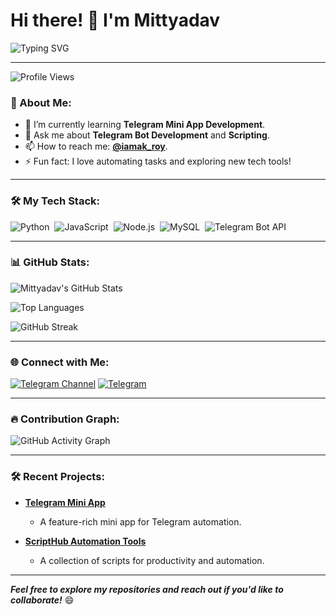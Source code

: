 # Hi there! 👋 I'm Mittyadav

![Typing SVG](https://readme-typing-svg.herokuapp.com?font=Fira+Code&size=24&pause=1000&color=F75C7E&width=435&lines=Welcome+to+my+GitHub+profile!;I+am+a+passionate+developer.;Building+cool+projects+is+what+I+do!)

---

![Profile Views](https://komarev.com/ghpvc/?username=Mittyadav&label=Profile%20views&color=0e75b6&style=flat)

### 🌟 About Me:

- 🌱 I’m currently learning **Telegram Mini App Development**.
- 💬 Ask me about **Telegram Bot Development** and **Scripting**.
- 📫 How to reach me: [**@iamak_roy**](https://t.me/iamak_roy).
- ⚡ Fun fact: I love automating tasks and exploring new tech tools!

---

### 🛠️ My Tech Stack:

![Python](https://img.shields.io/badge/-Python-05122A?style=flat&logo=python)&nbsp;
![JavaScript](https://img.shields.io/badge/-JavaScript-05122A?style=flat&logo=javascript)&nbsp;
![Node.js](https://img.shields.io/badge/-Node.js-05122A?style=flat&logo=node.js)&nbsp;
![MySQL](https://img.shields.io/badge/-MySQL-05122A?style=flat&logo=mysql)&nbsp;
![Telegram Bot API](https://img.shields.io/badge/-Telegram%20Bot%20API-05122A?style=flat&logo=telegram)&nbsp;

---

### 📊 GitHub Stats:

![Mittyadav's GitHub Stats](https://github-readme-stats.vercel.app/api?username=Mittyadav&show_icons=true&theme=radical)

![Top Languages](https://github-readme-stats.vercel.app/api/top-langs/?username=Mittyadav&layout=compact&theme=radical)

![GitHub Streak](https://github-readme-streak-stats.herokuapp.com/?user=Mittyadav&theme=radical)

---

### 🌐 Connect with Me:

[![Telegram Channel](https://img.shields.io/badge/Telegram%20Channel-%40ScriptHub00-blue?style=flat&logo=telegram)](https://t.me/scripthub00)
[![Telegram](https://img.shields.io/badge/Telegram-%40iamak_roy-blue?style=flat&logo=telegram)](https://t.me/iamak_roy)

---

### 🔥 Contribution Graph:

![GitHub Activity Graph](https://github-readme-activity-graph.vercel.app/graph?username=Mittyadav&bg_color=0d1117&color=ffffff&line=ff75a0&point=f4e3f3&area=true&hide_border=true)

---

### 🛠️ Recent Projects:

- **[Telegram Mini App](https://github.com/Mittyadav/telegram-mini-app)**
  - A feature-rich mini app for Telegram automation.

- **[ScriptHub Automation Tools](https://github.com/Mittyadav/scripthub-automation)**
  - A collection of scripts for productivity and automation.

---

_**Feel free to explore my repositories and reach out if you'd like to collaborate!**_ 😄

